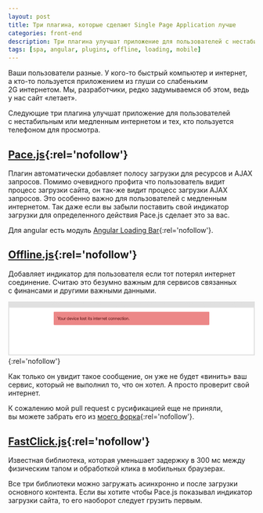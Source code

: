 ```yaml
---
layout: post
title: Три плагина, которые сделают Single Page Application лучше
categories: front-end
description: Три плагина улучшат приложение для пользователей с нестабильным или медленным интернетом и тех, кто пользуется телефоном для просмотра. Pace.js, Offline.js, FastClick.js.
tags: [spa, angular, plugins, offline, loading, mobile]
---
```


Ваши пользователи разные. У кого-то быстрый компьютер и интернет, а кто-то пользуется приложением из глуши со слабеньким 2G интернетом. Мы, разработчики, редко задумываемся об этом, ведь у нас сайт «летает».

Следующие три плагина улучшат приложение для пользователей с нестабильным или медленным интернетом и тех, кто пользуется телефоном для просмотра.

<!-- more -->

## [Pace.js](http://github.hubspot.com/pace/docs/welcome/){:rel='nofollow'}
Плагин автоматически добавляет полосу загрузки для ресурсов и AJAX запросов. Помимо очевидного профита что пользователь видит процесс загрузки сайта, он так-же видит процесс загрузки AJAX запросов. Это особенно важно для пользователей с медленным интернетом. Так даже если вы забыли поставить свой индикатор загрузки для определенного действия Pace.js сделает это за вас.

Для angular есть модуль [Angular Loading Bar](http://chieffancypants.github.io/angular-loading-bar/){:rel='nofollow'}.

## [Offline.js](http://github.hubspot.com/offline/docs/welcome/){:rel='nofollow'}
Добавляет индикатор для пользователя если тот потерял интернет соединение. Считаю это безумно важным для сервисов связанных с финансами и другими важными данными.

[![](/img/spa_plugins/connection.png)](/img/spa_plugins/connection.png){:rel='nofollow'}

Как только он увидит такое сообщение, он уже не будет «винить» ваш сервис, который не выполнил то, что он хотел. А просто проверит свой интернет.

К сожалению мой pull request с русификацией еще не приняли, вы можете забрать его из [моего форка](https://github.com/ymatuhin/offline){:rel='nofollow'}.

## [FastClick.js](https://ftlabs.github.io/fastclick/){:rel='nofollow'}
Известная библиотека, которая уменьшает задержку в 300 мс между физическим тапом и обработкой клика в мобильных браузерах.

Все три библиотеки можно загружать асинхронно и после загрузки основного контента. Если вы хотите чтобы Pace.js показывал индикатор загрузки сайта, то его наоборот следует грузить первым.
